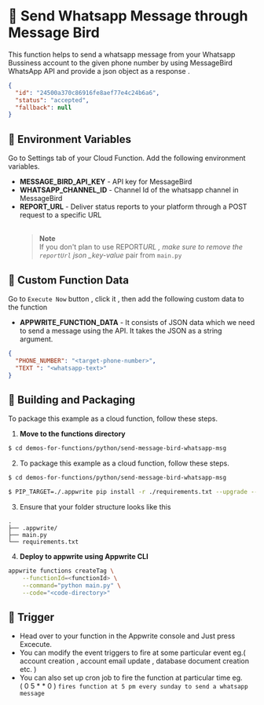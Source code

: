 # 📧 Send Whatsapp Message through Message Bird

This function helps to send a whatsapp message from your Whatsapp Bussiness account to the given phone number by using MessageBird WhatsApp API and provide a json object as a response .

```json
{
  "id": "24500a370c86916fe8aef77e4c24b6a6",
  "status": "accepted",
  "fallback": null
}
```

## 📝 Environment Variables

Go to Settings tab of your Cloud Function. Add the following environment variables.

- **MESSAGE_BIRD_API_KEY** - API key for MessageBird
- **WHATSAPP_CHANNEL_ID** - Channel Id of the whatsapp channel in MessageBird
- **REPORT_URL** - Deliver status reports to your platform through a POST request to a specific URL
  <br><br>
  > **Note** <br> If you don't plan to use REPORT*URL , make sure to remove the `reportUrl` json \_key-value* pair from `main.py`

## 📝 Custom Function Data

Go to `Execute Now` button , click it , then add the following custom data to the function

- **APPWRITE_FUNCTION_DATA** - It consists of JSON data which we need to send a message using the API. It takes the JSON as a string argument.

```json
{
  "PHONE_NUMBER": "<target-phone-number>",
  "TEXT ": "<whatsapp-text>"
}
```

## 🚀 Building and Packaging

To package this example as a cloud function, follow these steps.

1. **Move to the functions directory**

```bash
$ cd demos-for-functions/python/send-message-bird-whatsapp-msg
```

2. To package this example as a cloud function, follow these steps.

```bash
$ cd demos-for-functions/python/send-message-bird-whatsapp-msg

$ PIP_TARGET=./.appwrite pip install -r ./requirements.txt --upgrade --ignore-installed
```

3. Ensure that your folder structure looks like this

```
.
├── .appwrite/
├── main.py
└── requirements.txt
```

4. **Deploy to appwrite using Appwrite CLI**

```bash
appwrite functions createTag \
    --functionId=<functionId> \
    --command="python main.py" \
    --code="<code-directory>"
```

## 🎯 Trigger

- Head over to your function in the Appwrite console and Just press Excecute.
- You can modify the event triggers to fire at some particular event eg.( account creation , account email update , database document creation etc. )
- You can also set up cron job to fire the function at particular time eg.<br>
  ( 0 5 \* \* 0 ) `fires function at 5 pm every sunday to send a whatsapp message`
